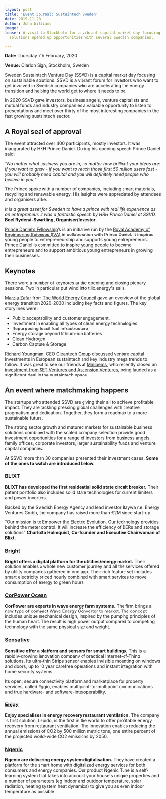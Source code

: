 ```yaml
---
layout: post
title: 'Event Journal: Sustaintech Sweden'
date: 2019-11-28
Author: John Williams
image: ''
teaser: A visit to Stockholm for a vibrant capital market day focusing on sustainable
  solutions opened up opportunities with several Swedish companies.

---
```

**Date:** Thursday 7th February, 2020

**Venue:** Clarion Sign, Stockholm, Sweden

Sweden Sustaintech Venture Day (SSVD) is a capital market day focusing on sustainable solutions. SSVD is a vibrant forum for investors who want to get involved in Swedish companies who are accelerating the energy transition and helping the world get to where it needs to be.

In 2020 SSVD gave investors, business angels, venture capitalists and mutual funds and industry companies a valuable opportunity to listen to presentations and meet over thirty of the most interesting companies in the fast growing sustaintech sector.

## A Royal seal of approval

The event attracted over 400 participants, mostly investors. It was inaugurated by HKH Prince Daniel. During his opening speech Prince Daniel said:

_“No matter what business you are in, no matter how brilliant your ideas are: If you want to grow - if you want to reach those first 50 million users fast - you will probably need capital and you will definitely need people who believe in you.”_

The Prince spoke with a number of companies, including smart materials, recycling and renewable energy. His insights were appreciated by attendees and organisers alike.

_It is a great asset for Sweden to have a prince with real life experience as an entrepreneur. It was a fantastic speech by HRH Prince Daniel at SSVD._ **Boel Rydenå-Swartling, Organiser/Investor**.

[Prince Daniel’s Fellowship](https://prinsdanielsfellowship.se/)’s is an initiative run by the [Royal Academy of Engineering Sciences (IVA)](https://www.iva.se/) in collaboration with Prince Daniel. It inspires young people to entrepreneurship and supports young entrepreneurs. Prince Daniel is committed to inspire young people to become entrepreneurs and to support ambitious young entrepreneurs in growing their businesses.

## Keynotes

There were a number of keynotes at the opening and closing plenary sessions. Two in particular put wind into tilix.energy's sails.

[Marzia Zafar](https://www.linkedin.com/in/marzia-zafar-6a7ba24/) from [The World Energy Council](https://www.worldenergy.org/) gave an overview of the global energy transition 2020-2030 including key facts and figures. The key storylines were:

* Public acceptability and customer engagement.
* Investment in enabling all types of clean energy technologies
* Repurposing fossil fuel infrastructure
* Energy storage beyond lithium-ion batteries
* Clean Hydrogen
* Carbon Capture & Storage

[Richard Youngman](https://www.linkedin.com/in/richardyoungman/), CEO [Cleantech Group](https://www.cleantech.com/) discussed venture capital Investments in European sustaintech and key industry mega trends to follow. It was great to see our friends at [Minibems](http://www.minibems.com/), who recently closed an [investment from SET Ventures and Ascension Ventures](http://www.minibems.com/blog-events/blog/minibems-raises-its-latest-investment-round-from-new-investors-set-ventures-and-ascension-ventures/), being lauded as a significant deal in the sustaintech space.

## An event where matchmaking happens

The startups who attended SSVD are giving their all to achieve profitable impact. They are tackling pressing global challenges with creative pragmatism and dedication. Together, they form a roadmap to a more sustainable future.

The strong sector growth and matured markets for sustainable business solutions combined with the scaled company selection provide good investment opportunities for a range of investors from business angels, family offices, corporate investors, larger sustainability funds and venture capital companies.

At SSVD more than 30 companies presented their investment cases. **Some of the ones to watch are introduced below.**

### BL!XT

**BL!XT** **has developed the first residential solid state circuit breaker.** Their patent portfolio also includes solid state technologies for current limiters and power inverters.

Backed by the Swedish Energy Agency and lead investor Baywa r.e. Energy Ventures Gmbh, the company has raised more than €2M since start-up.

“Our mission is to Empower the Electric Evolution. Our technology provides behind the meter control. It will increase the efficiency of DERs and storage solutions” **Charlotta Holmquist, Co-founder and Executive Chairwoman of Blixt.**

### [Bright](https://www.getbright.se/)

**Bright offers a digital platform for the utilities/energy market.** Their solution enables a whole new customer journey and all the services offered by utility companies gathered in one app. Their rich feature set includes smart electricity priced hourly combined with smart services to move consumption of energy to green hours.

### [CorPower Ocean](http://www.corpowerocean.com/)

**CorPower are experts in wave energy farm systems.** The firm brings a new type of compact Wave Energy Converter to market. The concept includes unique mechanical design, inspired by the pumping principles of the human heart. The result is high power output compared to competing technology with the same physical size and weight.

### [Sensative](https://sensative.com/)

**Sensitive offer a platform and sensors for smart buildings.** This is a rapidly-growing innovation company of practical Internet-of-Thing solutions. Its ultra-thin Strips sensor enables invisible mounting on windows and doors, up to 10 year carefree operations and instant integration with home security systems.

Its open, secure connectivity platform and marketplace for property services, called Yggio, enables multipoint-to-multipoint communications and true hardware- and software-interoperability.

### [Enjay](https://enjaysystems.com/sv/)

**Enjoy specialises in energy recovery restaurant ventilation.** The company´s first solution, Lepido, is the first in the world to offer profitable energy recovery from restaurant ventilation. The innovation enables reducing the annual emissions of CO2 by 500 million metric tons, one entire percent of the projected world-wide CO2 emissions by 2050.

### [Ngenic](https://ngenic.se/)

**Ngenic are delivering energy system digitalisation.** They have created a platform for the smart home with digitalized energy services for both consumers and energy companies. Our product Ngenic Tune is a self-learning system that takes into account your house's unique properties and a number of parameters (eg indoor and outdoor temperature, solar radiation, heating system heat dynamics) to give you as even indoor temperature as possible.